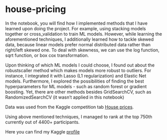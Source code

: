 # house-pricing

  In the notebook, you will find how I implemented methods that I have learned upon doing the project. For example, using stacking models together or cross_validation to train ML models. However, while learning the aforementioned techniques, I additionally learned how to tackle skewed data, because linear models prefer normal distributed data rather than right/left skewed one. To deal with skewness, we can use the log function, sqrt function, or box cox transformation.

  Upon thinking of which ML models I could choose, I found out about the robustscaller method which makes models more robust to outliers. For instance, I integrated it with Lasso (L1 regularization) and Elastic Net models. Furthermore, I explored the possibilities of finding the best hyperparameters for ML models - such as random forest or gradient boosting. Yet, there are other methods besides GridSearchCV, such as RandomizedSearchCV (it wasn’t applied in this notebook)

Data was used from the Kaggle competition tab [House prices](https://www.kaggle.com/c/house-prices-advanced-regression-techniques). 

Using above mentioned techniques, I managed to rank at the top 750th currently out of 4400+ participants.

Here you can find my Kaggle [profile](https://www.kaggle.com/maxi13)
